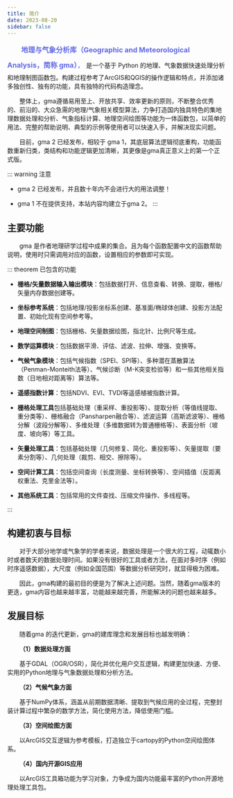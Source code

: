 ```yaml
---
title: 简介
date: 2023-08-20
sidebar: false
---
```

<font color="#616AE5" size=3.5 style="line-height: 35px;">
&emsp;&emsp;<strong>地理与气象分析库（Geographic and Meteorological Analysis，简称 gma）</strong>，
</font>
是一个基于 Python 的地理、气象数据快速处理分析和地理制图函数包。构建过程参考了ArcGIS和QGIS的操作逻辑和特点，并添加诸多独创性、独有的功能，具有独特的代码构造理念。

&emsp;&emsp;整体上，gma遵循易用至上、开放共享、效率更新的原则，不断整合优秀的、前沿的、大众急需的地理/气象相关模型算法，力争打造国内独具特色的集地理数据处理和分析、气象指标计算、地理空间绘图等功能为一体函数包，以简单的用法、完整的帮助说明、典型的示例等使用者可以快速入手，并解决现实问题。

&emsp;&emsp;目前，gma 2 已经发布，相较于 gma 1，其底层算法逻辑彻底重构，功能函数重新归类，类结构和功能逻辑更加清晰，其更像是gma真正意义上的第一个正式版。

::: warning 注意
+ gma 2 已经发布，并且数十年内不会进行大的用法调整！

+ gma 1 不在提供支持，本站内容均建立于gma 2。
:::

<!-- more -->

## 主要功能

&emsp;&emsp;gma 是作者地理研学过程中成果的集合。且为每个函数配置中文的函数帮助说明，使用时只需调用对应的函数，设置相应的参数即可实现。

::: theorem 已包含的功能

+ **栅格/矢量数据输入输出模块**：包括数据打开、信息查看、转换、提取，栅格/矢量内存数据创建等。

+ **坐标参考系统**：包括地理/投影坐标系创建、基准面/椭球体创建、投影方法配置、初始化现有空间参考等。

+ **地理空间制图**：包括栅格、矢量数据绘图，指北针、比例尺等生成。

+ **数学运算模块**：包括数据平滑、评估、滤波、拉伸、增强、变换等。

+ **气候气象模块**：包括气候指数（SPEI、SPI等）、多种潜在蒸散算法（Penman-Monteith法等）、气候诊断（M-K突变检验等）和一些其他相关指数（日地相对距离等）算法等。

+ **遥感指数计算**：包括NDVI、EVI、TVDI等遥感植被指数计算。

+ **栅格处理工具**包括基础处理（重采样、重投影等）、提取分析（等值线提取、重分类等）、栅格融合（Pansharpen融合等）、滤波运算（高斯滤波等）、栅格分解（波段分解等）、多维处理（多维数据转为普通栅格等）、表面分析（坡度、坡向等）等工具。

+ **矢量处理工具**：包括基础处理（几何修复、简化、重投影等）、矢量提取（要素分割等）、几何处理（裁剪、相交、擦除等）。

+ **空间计算工具**：包括空间查询（长度测量、坐标转换等）、空间插值（反距离权重法、克里金法等）。

+ **其他系统工具**：包括常用的文件查找、压缩文件操作、多线程等。

:::


## 构建初衷与目标

&emsp;&emsp;对于大部分地学或气象学的学者来说，数据处理是一个很大的工程，动辄数小时或者数天的数据处理时间。如果没有很好的工具或者方法，在面对多时序（例如时序遥感数据），大尺度（例如全国范围）等数据分析研究时，就显得极为困难。

&emsp;&emsp;因此，gma构建的最初目的便是为了解决上述问题。当然，随着gma版本的更迭，gma内容也越来越丰富，功能越来越完善，所能解决的问题也越来越多。


## 发展目标

&emsp;&emsp;随着gma 的迭代更新，gma的建库理念和发展目标也越发明确：

**&emsp;&emsp;（1）数据处理方面**

&emsp;&emsp;基于GDAL（OGR/OSR），简化并优化用户交互逻辑，构建更加快速、方便、实用的Python地理与气象数据处理和分析方法。

**&emsp;&emsp;（2）气候气象方面**

&emsp;&emsp;基于NumPy体系，涵盖从前期数据清晰、提取到气候应用的全过程，完整封装计算过程中繁杂的数学方法，简化使用方法，降低使用门槛。

**&emsp;&emsp;（3）空间绘图方面**

&emsp;&emsp;以ArcGIS交互逻辑为参考模板，打造独立于cartopy的Python空间绘图体系。

**&emsp;&emsp;（4）国内开源GIS应用**

&emsp;&emsp;以ArcGIS工具箱功能为学习对象，力争成为国内功能最丰富的Python开源地理处理工具包。




